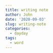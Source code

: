 ```yaml
---
title: writing note
author: John
date: '2020-09-03'
slug: writing-note
categories:
  - dayday
tags:
  - word
---
```

